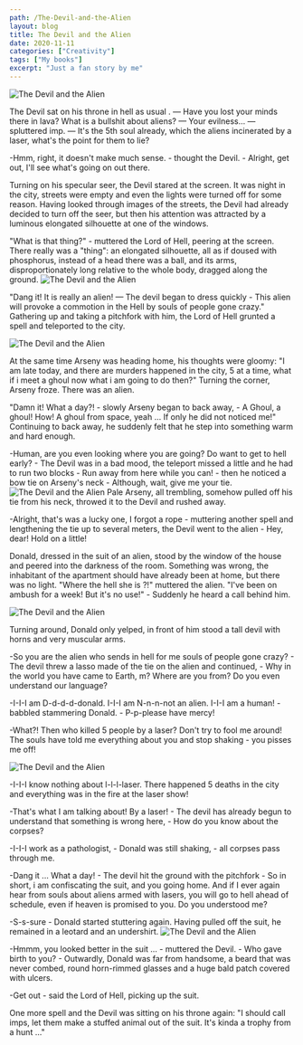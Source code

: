 ```yaml
---
path: /The-Devil-and-the-Alien
layout: blog
title: The Devil and the Alien
date: 2020-11-11
categories: ["Creativity"]
tags: ["My books"]
excerpt: "Just a fan story by me"
---
```


![The Devil and the Alien](../../images/uploads/The-Devil-and-the-Alien/Devil_alias_001.jpg "The Devil and the Alien Pic 1")

The Devil sat on his throne in hell as usual .
— Have you lost your minds there in lava? What is a bullshit about aliens?
— Your evilness... — spluttered imp. — It's the 5th soul already, which the aliens incinerated by a laser, what's the point for them to lie?

-Hmm, right, it doesn't make much sense. - thought the Devil. - Alright, get out, I'll see what's going on out there.

Turning on his specular seer, the Devil stared at the screen. It was night in the city, streets were empty and even the lights were turned off for some reason. Having looked through images of the streets, the Devil had already decided to turn off the seer, but then his attention was attracted by a luminous elongated silhouette at one of the windows.

"What is that thing?" - muttered the Lord of Hell, peering at the screen. There really was a "thing": an elongated silhouette, all as if doused with phosphorus, instead of a head there was a ball, and its arms, disproportionately long relative to the whole body, dragged along the ground.
![The Devil and the Alien](../../images/uploads/The-Devil-and-the-Alien/Devil_Alias_002.jpg "The Devil and the Alien Pic 2")

"Dang it! It is really an alien! — The devil began to dress quickly - This alien will provoke a commotion in the Hell by souls of people gone crazy."
Gathering up and taking a pitchfork with him, the Lord of Hell grunted a spell and teleported to the city.

![The Devil and the Alien](../../images/uploads/The-Devil-and-the-Alien/Devil_alias_003.jpg "The Devil and the Alien Pic 3")

At the same time Arseny was heading home, his thoughts were gloomy: "I am late today, and there are murders happened in the city, 5 at a time, what if i meet a ghoul now what i am going to do then?" Turning the corner, Arseny froze. There was an alien.

"Damn it! What a day?! - slowly Arseny began to back away, - A Ghoul, a ghoul! How! A ghoul from space, yeah ... If only he did not noticed me!" Continuing to back away, he suddenly felt that he step into something warm and hard enough.

-Human, are you even looking where you are going? Do want to get to hell early? - The Devil was in a bad mood, the teleport missed a little and he had to run two blocks - Run away from here while you can! - then he noticed a bow tie on Arseny's neck - Although, wait, give me your tie.
![The Devil and the Alien](../../images/uploads/The-Devil-and-the-Alien/Devil_alias_004.jpg "The Devil and the Alien Pic 4")
Pale Arseny, all trembling, somehow pulled off his tie from his neck, throwed it to the Devil and rushed away.

-Alright, that's was a lucky one, I forgot a rope - muttering another spell and lengthening the tie up to several meters, the Devil went to the alien - Hey, dear! Hold on a little!

Donald, dressed in the suit of an alien, stood by the window of the house and peered into the darkness of the room. Something was wrong, the inhabitant of the apartment should have already been at home, but there was no light. "Where the hell she is ?!" muttered the alien. "I've been on ambush for a week! But it's no use!" - Suddenly he heard a call behind him.

![The Devil and the Alien](../../images/uploads/The-Devil-and-the-Alien/Devil_alias_005.jpg "The Devil and the Alien Pic 5")

Turning around, Donald only yelped, in front of him stood a tall devil with horns and very muscular arms.

-So you are the alien who sends in hell for me souls of people gone crazy? - The devil threw a lasso made of the tie on the alien and continued, - Why in the world you have came to Earth, m? Where are you from? Do you even understand our language?

-I-I-I am D-d-d-d-donald. I-I-I am N-n-n-not an alien. I-I-I am a human! - babbled stammering Donald. - P-p-please have mercy!

-What?! Then who killed 5 people by a laser? Don't try to fool me around! The souls have told me everything about you and stop shaking - you pisses me off!

![The Devil and the Alien](../../images/uploads/The-Devil-and-the-Alien/Devil_alias_006.jpg "The Devil and the Alien Pic 6")

-I-I-I know nothing about l-l-l-laser. There happened 5 deaths in the city and everything was in the fire at the laser show!

-That's what I am talking about! By a laser! - The devil has already begun to understand that something is wrong here, - How do you know about the corpses?

-I-I-I work as a pathologist, - Donald was still shaking, - all corpses pass through me.

-Dang it ... What a day! - The devil hit the ground with the pitchfork - So in short, i am confiscating the suit, and you going home. And if I ever again hear from souls about aliens armed with lasers, you will go to hell ahead of schedule, even if heaven is promised to you. Do you understood me?

-S-s-sure - Donald started stuttering again. Having pulled off the suit, he remained in a leotard and an undershirt.
![The Devil and the Alien](../../images/uploads/The-Devil-and-the-Alien/Devil_alias_007.jpg "The Devil and the Alien Pic 7")

-Hmmm, you looked better in the suit ... - muttered the Devil. - Who gave birth to you? - Outwardly, Donald was far from handsome, a beard that was never combed, round horn-rimmed glasses and a huge bald patch covered with ulcers.

-Get out - said the Lord of Hell, picking up the suit.

One more spell and the Devil was sitting on his throne again: "I should call imps, let them make a stuffed animal out of the suit. It's kinda a trophy from a hunt ..."
